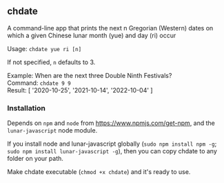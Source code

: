 ## chdate

A command-line app that prints the next n Gregorian (Western) dates on which a given Chinese lunar month (yue) and day (ri) occur

Usage: `chdate yue ri [n]`

If not specified, `n` defaults to 3.

Example: When are the next three Double Ninth Festivals?\
Command: `chdate 9 9`\
Result: [ '2020-10-25', '2021-10-14', '2022-10-04' ]

### Installation

Depends on `npm` and `node` from https://www.npmjs.com/get-npm, and the `lunar-javascript` node module.

If you install node and lunar-javascript globally (`sudo npm install npm -g`; `sudo npm install lunar-javascript -g`),
then you can copy chdate to any folder on your path.

Make chdate executable (`chmod +x chdate`) and it's ready to use.